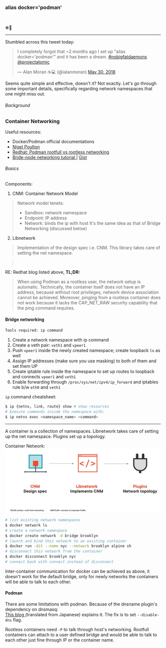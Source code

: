### alias docker='podman'

<br />

☸️🐋

---

Stumbled across this tweet today:

<blockquote class="twitter-tweet"><p lang="en" dir="ltr">I completely forgot that ~2 months ago I set up &quot;alias docker=&#39;podman&#39;&quot; and it has been a dream. <a href="https://twitter.com/hashtag/nobigfatdaemons?src=hash&amp;ref_src=twsrc%5Etfw">#nobigfatdaemons</a> <a href="https://twitter.com/projectatomic?ref_src=twsrc%5Etfw">@projectatomic</a></p>&mdash; Alan Moran ☕️💻 (@ialanmoran) <a href="https://twitter.com/ialanmoran/status/1001671953571303425?ref_src=twsrc%5Etfw">May 30, 2018</a></blockquote> <script async src="https://platform.twitter.com/widgets.js" charset="utf-8"></script>

Seems quite simple and effective, doesn't it? Not exactly. Let's go through some important details, specifically regarding network namespaces that one might miss out.

###### Background

### Container Networking

Useful resources: 
- Docker/Podman official documentations
- <a href="https://nigelpoulton.com/"> Nigel Poulton </a>
- <a href="https://www.redhat.com/sysadmin/container-networking-podman"> Redhat: Podman rootfull vs rootless networking </a>
- <a href="https://blogs.igalia.com/dpino/2016/04/10/network-namespaces/"> Bride-node networking tutorial </a> | <a href="https://gist.github.com/dpino/6c0dca1742093346461e11aa8f608a99"> Gist </a>

###### Basics
Components:
1. CNM: Container Network Model
> Network model tenets:
> - Sandbox: network namespace
> - Endpoint: IP address
> - Network: binds the ip with host
> It's the same idea as that of Bridge Networking (discussed below)
2. Libnetwork
> Implementation of the design spec i.e. CNM. This library takes care of setting the net namespace.

>  <br />
RE: Redhat blog listed above, **TL;DR:** <br />
> When using Podman as a rootless user, the network setup is automatic. Technically, the container itself does not have an IP address, because without root privileges, network device association cannot be achieved. Moreover, pinging from a rootless container does not work because it lacks the CAP_NET_RAW security capability that the ping command requires.

#### Bridge networking

```sh
Tools required: ip command
```
1. Create a network namespace with ip command
2. Create a veth pair: `veth1` and `vpeer1`
3. Push `vpeer1` inside the newly created namespace; create loopback `lo` as well
4. Assign IP addresses (make sure you use masking) to both of them and set them UP
5. Create iptable rule inside the namespace to set up routes to loopback and connects `vpeer1` and `veth1`
6. Enable forwarding through `/proc/sys/net/ipv4/ip_forward` and iptables rule b/w `eth0` and `veth1`

`ip` command cheatsheet:
```sh
$ ip {netns, link, route} show # show resources
# Execute commands inside the namespace with:
$ ip netns exec <namespace_name> <command>
```
---

A container is a collection of namespaces. Libnetwork takes care of setting up the net namespace. Plugins set up a topology.

Container Network:
<img src="assets/container-network.png" />

```sh
# list existing network namespaces
$ docker network ls
# create a network namespace
$ docker create network -d bridge brooklyn
# launch and bind this network to an existing container
$ docker run -dit --name nyc --network brooklyn alpine sh
# disconnect this network from the container
$ docker disconnect brooklyn nyc
# connect back with connect instead of disconnect  
```
Inter-container communication for docker can be achieved as above, it doesn't work for the default bridge, only for newly networks the containers will be able to talk to each other. <br />

#### Podman

There are some limitations with podman. Because of the dnsname plugin's dependency on dnsmasq: <br />
<a href="https://translate.google.com/translate?hl=en&sl=ja&u=https://ttsknight.com/2020/08/podman-network/&prev=search&pto=aue"> This blog </a> (translated from Japanese) explains it. The fix is to set `--disable-dns` flag.

Rootless containers need `-P` to talk through host's networking. Rootfull containers can attach to a user defined bridge and would be able to talk to each other just fine through IP or the container name.
